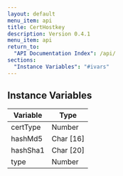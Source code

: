 ```yaml
---
layout: default
menu_item: api
title: CertHostkey
description: Version 0.4.1
menu_item: api
return_to:
  "API Documentation Index": /api/
sections:
  "Instance Variables": "#ivars"
---
```


## <a name="ivars"></a>Instance Variables

| Variable | Type |
| --- | --- |
| <a name="certType"></a>certType | Number |
| <a name="hashMd5"></a>hashMd5 | Char [16] |
| <a name="hashSha1"></a>hashSha1 | Char [20] |
| <a name="type"></a>type | Number |

